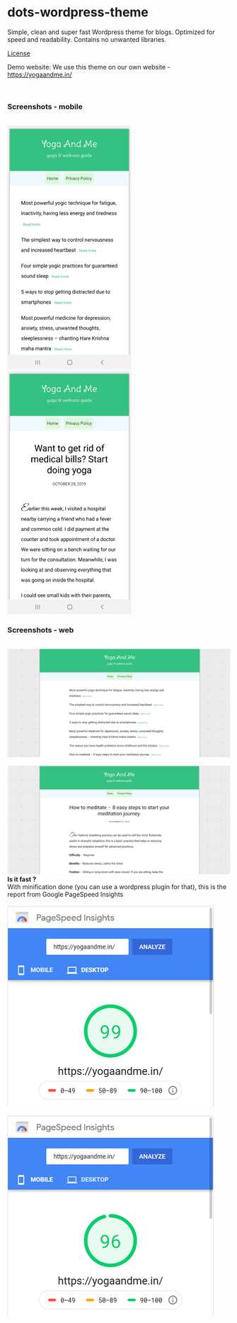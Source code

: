 # dots-wordpress-theme
Simple, clean and super fast Wordpress theme for blogs. Optimized for speed and readability. Contains no unwanted libraries.

<a href= "https://raw.githubusercontent.com/yogaandme/dots-wordpress-theme/master/LICENSE">License</a>

Demo website: We use this theme on our own website - https://yogaandme.in/

<br>
<h3>Screenshots - mobile</h3>
<br>

<kbd>
<img src="https://raw.githubusercontent.com/yogaandme/dots-wordpress-theme/master/mob-screenshot1.png" width="280px"/>
</kbd>
&nbsp;&nbsp;&nbsp;&nbsp;&nbsp;&nbsp;
<kbd>
<img src="https://raw.githubusercontent.com/yogaandme/dots-wordpress-theme/master/mob-screenshot2.png" width="280px"/>
</kbd>

<br>
<h3>Screenshots - web</h3>
<br>

<kbd>
<img src="https://raw.githubusercontent.com/yogaandme/dots-wordpress-theme/master/screenshot3.PNG"/>
</kbd> <br><br>
<kbd>
<img src="https://raw.githubusercontent.com/yogaandme/dots-wordpress-theme/master/screenshot5.PNG"/>
</kbd>

<br>
<b>Is it fast ?</b><br>
With minification done (you can use a wordpress plugin for that), this is the report from Google PageSpeed Insights <br><br>
<kbd>
<img src="https://raw.githubusercontent.com/yogaandme/dots-wordpress-theme/master/page-speed-desktop.PNG"/>
</kbd> <br><br>
<kbd>
<img src="https://raw.githubusercontent.com/yogaandme/dots-wordpress-theme/master/page-speed-mobile.PNG"/>
</kbd>

